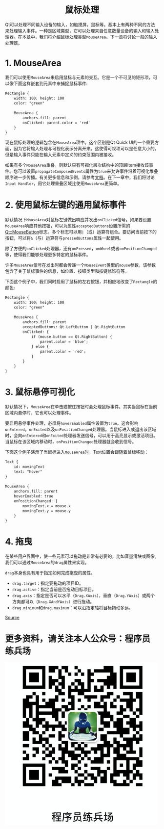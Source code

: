 # <center>鼠标处理<center>

Qt可以处理不同输入设备的输入，如触摸屏，鼠标等。基本上有两种不同的方法来处理输入事件。一种是区域类型，它可以处理来自任意数量设备的输入和输入处理器。在本章中，我们将介绍鼠标处理类型`MouseArea`。下一章将讨论一般的输入处理器。

# 1. MouseArea

我们可以使用`MouseArea`来启用鼠标与元素的交互。它是一个不可见的矩形项，可以像下面这样嵌套到元素中来捕捉鼠标事件:

    Rectangle {
        width: 100; height: 100
        color: "green"
         
        MouseArea {
            anchors.fill: parent
            onClicked: parent.color = 'red'
        }
    }
    
现在鼠标处理的逻辑包含在`MouseArea`项中。这个区别是Qt Quick UI的一个重要方面，因为它将输入处理与可视化表示分离开来。这使得可视项可以是任意大小的，但是输入事件只能在输入元素中定义的约束范围内被接收。

如果有多个`MouseArea`重叠，则默认只有可视化层次结构中的顶层Item接收该事件。您可以设置`propagateComposedEvents`属性为`true`来允许事件沿着可视化堆叠顺序进一步传播。有关更多信息和示例，请参考[文档](http://doc.qt.io/qt-5/qml-qtquick-mousearea.html#propagateComposedEvents-prop "文档")。在下一章中，我们将讨论`Input Handler`，用它处理重叠区域比使用`MouseArea`更简单。

# 2. 使用鼠标左键的通用鼠标事件

默认情况下`MouseArea`对鼠标左键做出响应并发出`onClicked`信号。如果要设置`MouseArea`响应其他按钮，可以为属性`acceptedButtons`设置所需的[Qt::MouseButton](http://doc.qt.io/qt-5/qt.html#MouseButton-enum "Qt::MouseButton")标志。多个标志可以用`|`（或）运算符组合。要访问当前按下的按钮，可以将`&`（与）运算符与`pressedButtons`属性一起使用。

除了方便的`onClicked`处理器，还有`onPressed`，`onWheel`或者`onPositionChanged`等，使得我们能够处理更多特定的鼠标事件。

许多`MouseArea`信号在发出时都会传递一个`MouseEvent`类型的`mouse`参数，该参数包含了关于鼠标事件的信息，如位置、按钮类型和按键修饰符等。

下面这个例子中，我们同时启用了鼠标的左右按钮，并相应地改变了`Rectangle`的颜色:

    Rectangle {
        width: 100; height: 100
        color: "green"
         
        MouseArea {
            anchors.fill: parent
            acceptedButtons: Qt.LeftButton | Qt.RightButton
            onClicked: {
                if (mouse.button == Qt.RightButton) {
                    parent.color = 'blue';
                } else {
                    parent.color = 'red';
                }
            }
        }
    }
    

# 3. 鼠标悬停可视化

默认情况下，`MouseArea`在单击或按住按钮时会处理鼠标事件。其实当鼠标在当前区域内悬停时，它也可以处理事件。

要启用悬停事件处理，必须将`hoverEnabled`属性设置为`true`。这会影响`onEntered`，`onExited`以及`onPositionChanged`处理器。当鼠标进入或退出该区域时，会向`onEntered`和`onExited`处理器发送信号，可以用于高亮显示或激活项目。当鼠标在该区域内移动时，`onPositionChanged`处理器就会收到信号。

下面这个例子演示了当鼠标进入`MouseArea`时，Text位置会跟随着鼠标移动：

    Text {
        id: movingText
        text: "hover"
    }
         
    MouseArea {
        anchors.fill: parent
        hoverEnabled: true
        onPositionChanged: {
            movingText.x = mouse.x
            movingText.y = mouse.y
        } 
    }
    

# 4. 拖曳

在某些用户界面中，使一些元素可以拖动是非常有必要的，比如音量滑块或图像。我们可以通过`MouseArea`的`drag`属性来实现。

`drag`本身也具有用于指定如何完成拖曳的属性。

*   `drag.target`：指定要拖动的项目ID。
*   `drag.active`：指定当前是否拖动目标项目。
*   `drag.axis`：指定是否可以水平（`Drag.XAxis`），垂直（`Drag.YAxis`）或两个方向都可以（`Drag.XAndYAxis`）进行拖动。
*   `drag.minimum`和`drag.maximum`：可以沿指定轴将目标拖动多远。

[Source](https://materiaalit.github.io/qt-mooc/part3/)

# 更多资料，请关注本人公众号：**程序员练兵场**
![在这里插入图片描述](img/公众号.png)
